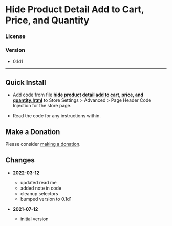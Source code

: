 # Hide Product Detail Add to Cart, Price, and Quantity

### [License][99]

### Version

  * 0.1d1

---

## Quick Install

* Add code from file
  **[hide product detail add to cart, price, and quantity.html](hide%20product%20detail%20add%20to%20cart,%20price,%20and%20quantity.html#L1)**
  to Store Settings > Advanced > Page Header Code Injection for the store page.
  
* Read the code for any instructions within.

## Make a Donation

Please consider
[making a donation](https://github.com/tomsWebConsulting/twcsl#make-a-donation).

## Changes

* **2022-03-12**

  * updated read me
  * added note in code
  * cleanup selectors
  * bumped version to 0.1d1
  
* **2021-07-12**

  * initial version

[99]: https://github.com/tomsWebConsulting/twcsl/blob/main/LICENSE.txt#L1
